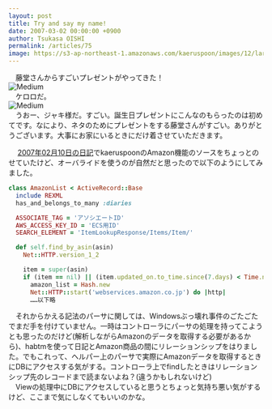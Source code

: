 ```yaml
---
layout: post
title: Try and say my name!
date: 2007-03-02 00:00:00 +0900
author: Tsukasa OISHI
permalink: /articles/75
image: https://s3-ap-northeast-1.amazonaws.com/kaeruspoon/images/12/large.JPG?1300871711
---
```



　藤堂さんからすごいプレゼントがやってきた！  
 ![Medium](https://s3-ap-northeast-1.amazonaws.com/kaeruspoon/images/12/medium.JPG?1300871711)  
　ケロロだ。  
 ![Medium](https://s3-ap-northeast-1.amazonaws.com/kaeruspoon/images/13/medium.JPG?1300871725)  
　うおー、ジャキ様だ。すごい。誕生日プレゼントにこんなのもらったのは初めてです。なにより、ネタのためにプレゼントをする藤堂さんがすごい。ありがとうございます。大事にお家にいるときにだけ着させていただきます。  

　 [2007年02月10日の日記](/articles/date/2007/02/10)でkaeruspoonのAmazon機能のソースをちょっとのせていたけど、オーバライドを使うのが自然だと思ったので以下のようにしてみました。  

```ruby  
class AmazonList < ActiveRecord::Base  
  include REXML  
  has_and_belongs_to_many :diaries  

  ASSOCIATE_TAG = 'アソシエートID'  
  AWS_ACCESS_KEY_ID = 'ECS用ID'  
  SEARCH_ELEMENT = 'ItemLookupResponse/Items/Item/'  

  def self.find_by_asin(asin)  
    Net::HTTP.version_1_2  

    item = super(asin)  
    if (item == nil) || (item.updated_on.to_time.since(7.days) < Time.now)  
      amazon_list = Hash.new  
      Net::HTTP::start('webservices.amazon.co.jp') do |http|  
      ……以下略  
```  

　それからかえる記法のパーサに関しては、Windowsぶっ壊れ事件のごたごたでまだ手を付けていません。一時はコントローラにパーサの処理を持ってこようとも思ったのだけど(解析しながらAmazonのデータを取得する必要があるから)、habtmを使って日記とAmazon商品の間にリレーションシップをはりました。でもこれって、ヘルパー上のパーサで実際にAmazonデータを取得するときにDBにアクセスする気がする。コントローラ上でfindしたときはリレーションシップ先のレコードまで読まないよね？(違うかもしれないけど)  
　Viewの処理中にDBにアクセスしていると思うとちょっと気持ち悪い気がするけど、ここまで気にしなくてもいいのかな。  


